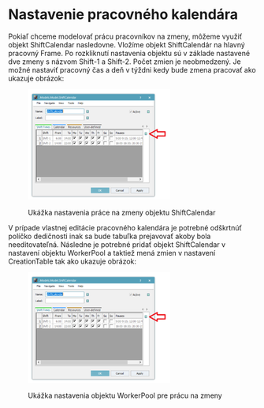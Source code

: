 # Nastavenie pracovného kalendára

Pokiaľ chceme modelovať prácu pracovníkov na zmeny, môžeme využiť objekt ShiftCalendar nasledovne. Vložíme objekt ShiftCalendár na hlavný pracovný Frame. Po rozkliknutí nastavenia objektu sú v základe nastavené dve zmeny s názvom Shift-1 a Shift-2. Počet zmien je neobmedzený. Je možné nastaviť pracovný čas a deň v týždni kedy bude zmena pracovať ako ukazuje obrázok:

<figure><img src="../.gitbook/assets/nastavenie_shift_calendar.png" alt=""><figcaption><p>Ukážka nastavenia práce na zmeny objektu ShiftCalendar</p></figcaption></figure>

V prípade vlastnej editácie pracovného kalendára je potrebné odškrtnúť políčko dedičnosti inak sa bude tabuľka prejavovať akoby bola needitovateľná. Následne je potrebné pridať objekt ShiftCalendar v nastavení objektu WorkerPool a taktiež mená zmien v nastavení CreationTable tak ako ukazuje obrázok:

<figure><img src="../.gitbook/assets/nastavenie_shift_calendar.png" alt=""><figcaption><p>Ukážka nastavenia objektu WorkerPool pre prácu na zmeny</p></figcaption></figure>
